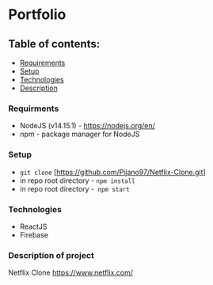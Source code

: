 # Portfolio

## Table of contents:

- [Requirements](#requirements)
- [Setup](#setup)
- [Technologies](#technologies)
- [Description](#description)

### Requirments

- NodeJS (v14.15.1) - https://nodejs.org/en/
- npm - package manager for NodeJS

### Setup

- `git clone` [https://github.com/Pijano97/Netflix-Clone.git]
- in repo root directory - `npm install`
- in repo root directory -` npm start`

### Technologies

- ReactJS
- Firebase

### Description of project

Netflix Clone
https://www.netflix.com/

